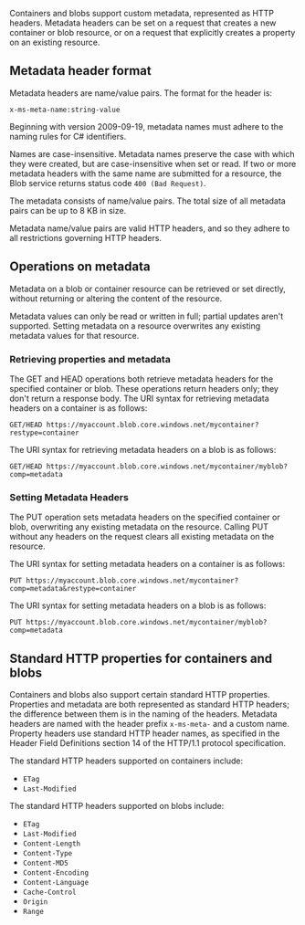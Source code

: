 Containers and blobs support custom metadata, represented as HTTP headers. Metadata headers can be set on a request that creates a new container or blob resource, or on a request that explicitly creates a property on an existing resource. 

##  Metadata header format

Metadata headers are name/value pairs. The format for the header is: 
    
```
x-ms-meta-name:string-value  
```    

Beginning with version 2009-09-19, metadata names must adhere to the naming rules for C# identifiers. 

Names are case-insensitive. Metadata names preserve the case with which they were created, but are case-insensitive when set or read. If two or more metadata headers with the same name are submitted for a resource, the Blob service returns status code `400 (Bad Request)`. 

The metadata consists of name/value pairs. The total size of all metadata pairs can be up to 8 KB in size. 

Metadata name/value pairs are valid HTTP headers, and so they adhere to all restrictions governing HTTP headers. 

##  Operations on metadata

Metadata on a blob or container resource can be retrieved or set directly, without returning or altering the content of the resource. 

Metadata values can only be read or written in full; partial updates aren't supported. Setting metadata on a resource overwrites any existing metadata values for that resource. 

### Retrieving properties and metadata

The GET and HEAD operations both retrieve metadata headers for the specified container or blob. These operations return headers only; they don't return a response body. The URI syntax for retrieving metadata headers on a container is as follows: 
    
```
GET/HEAD https://myaccount.blob.core.windows.net/mycontainer?restype=container  
```

The URI syntax for retrieving metadata headers on a blob is as follows: 
    
```
GET/HEAD https://myaccount.blob.core.windows.net/mycontainer/myblob?comp=metadata
```

### Setting Metadata Headers

The PUT operation sets metadata headers on the specified container or blob, overwriting any existing metadata on the resource. Calling PUT without any headers on the request clears all existing metadata on the resource. 

The URI syntax for setting metadata headers on a container is as follows: 
    
```
PUT https://myaccount.blob.core.windows.net/mycontainer?comp=metadata&restype=container
```

The URI syntax for setting metadata headers on a blob is as follows: 
    
```
PUT https://myaccount.blob.core.windows.net/mycontainer/myblob?comp=metadata
```

##  Standard HTTP properties for containers and blobs

Containers and blobs also support certain standard HTTP properties. Properties and metadata are both represented as standard HTTP headers; the difference between them is in the naming of the headers. Metadata headers are named with the header prefix `x-ms-meta-` and a custom name. Property headers use standard HTTP header names, as specified in the Header Field Definitions section 14 of the HTTP/1.1 protocol specification. 

The standard HTTP headers supported on containers include:

* `ETag`
* `Last-Modified`

The standard HTTP headers supported on blobs include:

* `ETag`
* `Last-Modified`
* `Content-Length`
* `Content-Type`
* `Content-MD5`
* `Content-Encoding`
* `Content-Language`
* `Cache-Control`
* `Origin`
* `Range`
